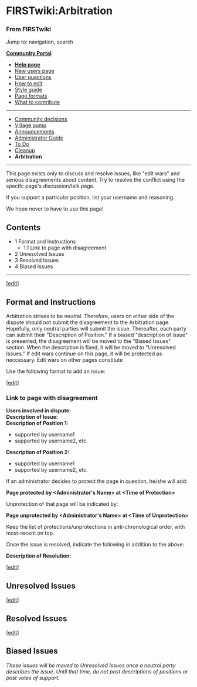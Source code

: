 

# FIRSTwiki:Arbitration

### From FIRSTwiki

Jump to: navigation, search

**[Community Portal](FIRSTwiki:Community_portal "FIRSTwiki:Community portal" )**

  * **[Help page](FIRSTwiki:Help "FIRSTwiki:Help" )**
  * [New users page](FIRSTwiki:New_users_page "FIRSTwiki:New users page" )
  * [User questions](FIRSTwiki:User_questions "FIRSTwiki:User questions" )
  * [How to edit](FIRSTwiki:How_does_one_edit_a_page "FIRSTwiki:How does one edit a page" )
  * [Style guide](FIRSTwiki:Style_guide "FIRSTwiki:Style guide" )
  * [Page formats](FIRSTwiki:Page_formats "FIRSTwiki:Page formats" )
  * [What to contribute](FIRSTwiki:What_to_contribute "FIRSTwiki:What to contribute" )

* * *

  * [Community decisions](FIRSTwiki:Community_decisions "FIRSTwiki:Community decisions" )
  * [Village pump](FIRSTwiki:Village_pump "FIRSTwiki:Village pump" )
  * [Announcements](FIRSTwiki:Announcements "FIRSTwiki:Announcements" )
  * [Administrator Guide](FIRSTwiki:Guide_for_administrators "FIRSTwiki:Guide for administrators" )
  * [To Do](FIRSTwiki:To_Do "FIRSTwiki:To Do" )
  * [Cleanup](FIRSTwiki:Cleanup "FIRSTwiki:Cleanup" )
  * **Arbitration**  
---  
  
  
This page exists only to discuss and resolve issues, like "edit wars" and
serious disagreements about content. Try to resolve the conflict using the
specifc page's discussion/talk page.

If you support a particular position, list your username and reasoning.

We hope never to have to use this page!

## Contents

  * 1 Format and Instructions
    * 1.1 Link to page with disagreement
  * 2 Unresolved Issues
  * 3 Resolved Issues
  * 4 Biased Issues  
---  
  
[[edit](/index.php?title=FIRSTwiki:Arbitration&action=edit&section=1 "Edit
section: Format and Instructions" )]

## Format and Instructions

Arbitration strives to be neutral. Therefore, users on either side of the
dispute should not submit the disagreement to the Arbitration page. Hopefully,
only neutral parties will submit the issue. Thereafter, each party can submit
their "Description of Position." If a biased "description of issue" is
presented, the disagreement will be moved to the "Biased Issues" section. When
the description is fixed, it will be moved to "Unresolved Issues." If edit
wars continue on this page, it will be protected as neccessary. Edit wars on
other pages constitute

Use the following format to add an issue:

[[edit](/index.php?title=FIRSTwiki:Arbitration&action=edit&section=2 "Edit
section: Link to page with disagreement" )]

### Link to page with disagreement

**Users involved in dispute:**  
**Description of Issue:**  
**Description of Position 1:**  

  * supported by username1 
  * supported by username2, etc. 

**Description of Position 2:**  

  * supported by username1 
  * supported by username2, etc. 

If an administrator decides to protect the page in question, he/she will add:

**Page protected by &lt;Administrator's Name&gt; at &lt;Time of Protection&gt;**

Unprotection of that page will be indicated by:

**Page unprotected by &lt;Administrator's Name&gt; at &lt;Time of Unprotection&gt;**

Keep the list of protections/unprotections in anti-chronological order, with
most-recent on top.

Once the issue is resolved, indicate the following in addition to the above:

**Description of Resolution:**  

[[edit](/index.php?title=FIRSTwiki:Arbitration&action=edit&section=3 "Edit
section: Unresolved Issues" )]

## Unresolved Issues

[[edit](/index.php?title=FIRSTwiki:Arbitration&action=edit&section=4 "Edit
section: Resolved Issues" )]

## Resolved Issues

[[edit](/index.php?title=FIRSTwiki:Arbitration&action=edit&section=5 "Edit
section: Biased Issues" )]

## Biased Issues

_These issues will be moved to Unresolved Issues once a neutral party
describes the issue. Until that time, do not post descriptions of positions or
post votes of support._

